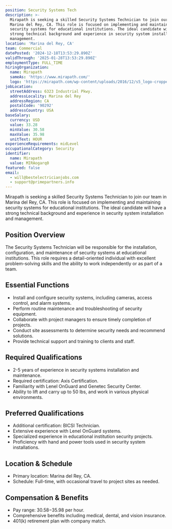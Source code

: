 ```yaml
---
position: Security Systems Tech
description: >-
  Mirapath is seeking a skilled Security Systems Technician to join our team in
  Marina del Rey, CA. This role is focused on implementing and maintaining
  security systems for educational institutions. The ideal candidate will have a
  strong technical background and experience in security system installation and
  management.
location: 'Marina del Rey, CA'
team: Commercial
datePosted: '2024-12-18T13:53:29.890Z'
validThrough: '2025-01-28T13:53:29.890Z'
employmentType: FULL_TIME
hiringOrganization:
  name: Mirapath
  sameAs: 'https://www.mirapath.com/'
  logo: 'https://mirapath.com/wp-content/uploads/2016/12/s5_logo-cropped.png'
jobLocation:
  streetAddress: 6323 Industrial Pkwy.
  addressLocality: Marina del Rey
  addressRegion: CA
  postalCode: '90292'
  addressCountry: USA
baseSalary:
  currency: USD
  value: 33.28
  minValue: 30.58
  maxValue: 35.98
  unitText: HOUR
experienceRequirements: midLevel
occupationalCategory: Security
identifier:
  name: Mirapath
  value: MIRAogarq0
featured: false
email:
  - will@bestelectricianjobs.com
  - support@primepartners.info
---
```




Mirapath is seeking a skilled Security Systems Technician to join our team in Marina del Rey, CA. This role is focused on implementing and maintaining security systems for educational institutions. The ideal candidate will have a strong technical background and experience in security system installation and management.

## Position Overview
The Security Systems Technician will be responsible for the installation, configuration, and maintenance of security systems at educational institutions. This role requires a detail-oriented individual with excellent problem-solving skills and the ability to work independently or as part of a team.

## Essential Functions
- Install and configure security systems, including cameras, access control, and alarm systems.
- Perform routine maintenance and troubleshooting of security equipment.
- Collaborate with project managers to ensure timely completion of projects.
- Conduct site assessments to determine security needs and recommend solutions.
- Provide technical support and training to clients and staff.

## Required Qualifications
- 2-5 years of experience in security systems installation and maintenance.
- Required certification: Axis Certification.
- Familiarity with Lenel OnGuard and Genetec Security Center.
- Ability to lift and carry up to 50 lbs, and work in various physical environments.

## Preferred Qualifications
- Additional certification: BICSI Technician.
- Extensive experience with Lenel OnGuard systems.
- Specialized experience in educational institution security projects.
- Proficiency with hand and power tools used in security system installations.

## Location & Schedule
- Primary location: Marina del Rey, CA.
- Schedule: Full-time, with occasional travel to project sites as needed.

## Compensation & Benefits
- Pay range: $30.58-$35.98 per hour.
- Comprehensive benefits including medical, dental, and vision insurance.
- 401(k) retirement plan with company match.
